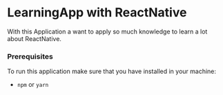 # LearningApp with ReactNative

With this Application a want to apply so much knowledge to learn a lot about ReactNative.


### Prerequisites

To run this application make sure that you have installed in your machine:

-  `npm` or `yarn`
